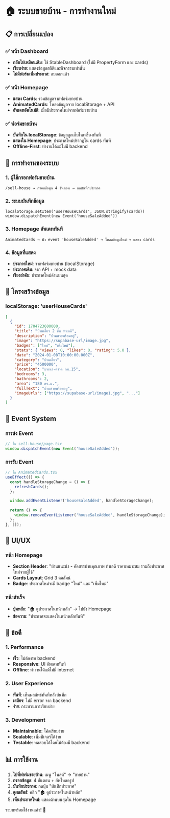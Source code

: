 # 🏠 ระบบขายบ้าน - การทำงานใหม่

## 📋 การเปลี่ยนแปลง

### ✅ หน้า Dashboard
- **กลับไปเหมือนเดิม**: ใช้ StableDashboard (ไม่มี PropertyForm และ cards)
- **เรียบง่าย**: แสดงข้อมูลสถิติและกิจกรรมเท่านั้น
- **ไม่มีฟอร์มเพิ่มประกาศ**: ลบออกแล้ว

### ✅ หน้า Homepage  
- **แสดง Cards**: รวมข้อมูลจากฟอร์มขายบ้าน
- **AnimatedCards**: โหลดข้อมูลจาก localStorage + API
- **อัพเดทอัตโนมัติ**: เมื่อมีประกาศใหม่จากฟอร์มขายบ้าน

### ✅ ฟอร์มขายบ้าน
- **บันทึกใน localStorage**: ข้อมูลถูกเก็บในเครื่องทันที
- **แสดงใน Homepage**: ประกาศใหม่ปรากฏใน cards ทันที
- **Offline-First**: ทำงานได้แม้ไม่มี backend

## 🎯 การทำงานของระบบ

### 1. ผู้ใช้กรอกฟอร์มขายบ้าน
```
/sell-house → กรอกข้อมูล 4 ขั้นตอน → กดบันทึกประกาศ
```

### 2. ระบบบันทึกข้อมูล
```
localStorage.setItem('userHouseCards', JSON.stringify(cards))
window.dispatchEvent(new Event('houseSaleAdded'))
```

### 3. Homepage อัพเดททันที
```
AnimatedCards → ฟัง event 'houseSaleAdded' → โหลดข้อมูลใหม่ → แสดง cards
```

### 4. ข้อมูลที่แสดง
- **ประกาศใหม่**: จากฟอร์มขายบ้าน (localStorage)
- **ประกาศเดิม**: จาก API + mock data
- **เรียงลำดับ**: ประกาศใหม่ด้านบนสุด

## 📁 โครงสร้างข้อมูล

### localStorage: 'userHouseCards'
```json
[
  {
    "id": 1704723600000,
    "title": "บ้านเดี่ยว 2 ชั้น ทำเลดี",
    "description": "บ้านสวยพร้อมอยู่",
    "image": "https://supabase-url/image.jpg",
    "badges": ["ใหม่", "เพิ่มใหม่"],
    "stats": { "views": 0, "likes": 0, "rating": 5.0 },
    "date": "2024-01-08T10:00:00.000Z",
    "category": "บ้านเดี่ยว",
    "price": "4500000",
    "location": "บางนา-ตราด กม.15",
    "bedrooms": 3,
    "bathrooms": 2,
    "area": "180 ตร.ม.",
    "fullText": "บ้านสวยพร้อมอยู่",
    "imageUrls": ["https://supabase-url/image1.jpg", "..."]
  }
]
```

## 🔄 Event System

### การส่ง Event
```javascript
// ใน sell-house/page.tsx
window.dispatchEvent(new Event('houseSaleAdded'));
```

### การรับ Event
```javascript
// ใน AnimatedCards.tsx
useEffect(() => {
  const handleStorageChange = () => {
    refreshCards();
  };

  window.addEventListener('houseSaleAdded', handleStorageChange);
  
  return () => {
    window.removeEventListener('houseSaleAdded', handleStorageChange);
  };
}, []);
```

## 🎨 UI/UX

### หน้า Homepage
- **Section Header**: "บ้านแนะนำ - คัดสรรบ้านคุณภาพ ทำเลดี ราคาเหมาะสม รวมถึงประกาศใหม่จากผู้ใช้"
- **Cards Layout**: Grid 3 คอลัมน์
- **Badge**: ประกาศใหม่จะมี badge "ใหม่" และ "เพิ่มใหม่"

### หน้าสำเร็จ
- **ปุ่มหลัก**: "🏠 ดูประกาศในหน้าหลัก" → ไปยัง Homepage
- **ข้อความ**: "ประกาศจะแสดงในหน้าหลักทันที"

## 🚀 ข้อดี

### 1. Performance
- **เร็ว**: ไม่ต้องรอ backend
- **Responsive**: UI อัพเดททันที
- **Offline**: ทำงานได้แม้ไม่มี internet

### 2. User Experience  
- **ทันที**: เห็นผลลัพธ์ทันทีหลังบันทึก
- **เสถียร**: ไม่มี error จาก backend
- **ง่าย**: กระบวนการเรียบง่าย

### 3. Development
- **Maintainable**: โค้ดเรียบง่าย
- **Scalable**: เพิ่มฟีเจอร์ได้ง่าย
- **Testable**: ทดสอบได้โดยไม่ต้องมี backend

## 📊 การใช้งาน

1. **ไปที่ฟอร์มขายบ้าน**: เมนู "โพสต์" → "ขายบ้าน"
2. **กรอกข้อมูล**: 4 ขั้นตอน + อัพโหลดรูป
3. **บันทึกประกาศ**: กดปุ่ม "บันทึกประกาศ"
4. **ดูผลลัพธ์**: คลิก "🏠 ดูประกาศในหน้าหลัก"
5. **เห็นประกาศใหม่**: แสดงด้านบนสุดใน Homepage

ระบบพร้อมใช้งานแล้ว! 🎉